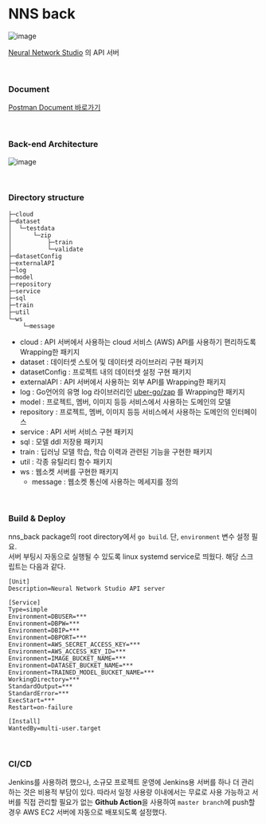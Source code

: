 # NNS back
![image](https://user-images.githubusercontent.com/44018094/140633883-68688082-2632-4bcb-acb5-7a011c40f98b.png)

[Neural Network Studio](https://nnstudio.io/) 의 API 서버

</br>

### Document
[Postman Document 바로가기](https://documenter.getpostman.com/view/13966682/Tzm5GwnJ)

</br>

### Back-end Architecture

![image](https://user-images.githubusercontent.com/44018094/140633790-e43cc48c-a914-4bec-af75-8337faee2612.png)

</br>

### Directory structure
```
├─cloud
├─dataset
│  └─testdata
│      └─zip
│          ├─train
│          └─validate
├─datasetConfig
├─externalAPI
├─log
├─model
├─repository
├─service
├─sql
├─train
├─util
└─ws
    └─message
```
- cloud : API 서버에서 사용하는 cloud 서비스 (AWS) API를 사용하기 편리하도록 Wrapping한 패키지
- dataset : 데이터셋 스토어 및 데이터셋 라이브러리 구현 패키지
- datasetConfig : 프로젝트 내의 데이터셋 설정 구현 패키지
- externalAPI : API 서버에서 사용하는 외부 API를 Wrapping한 패키지
- log : Go언어의 유명 log 라이브러리인 [uber-go/zap](https://github.com/uber-go/zap) 를 Wrapping한 패키지
- model : 프로젝트, 멤버, 이미지 등등 서비스에서 사용하는 도메인의 모델
- repository : 프로젝트, 멤버, 이미지 등등 서비스에서 사용하는 도메인의 인터페이스
- service : API 서버 서비스 구현 패키지
- sql : 모델 ddl 저장용 패키지
- train : 딥러닝 모델 학습, 학습 이력과 관련된 기능을 구현한 패키지
- util : 각종 유틸리티 함수 패키지
- ws : 웹소켓 서버를 구현한 패키지
  + message : 웹소켓 통신에 사용하는 메세지를 정의

</br>

### Build & Deploy
nns_back package의 root directory에서 `go build`. 단, `environment` 변수 설정 필요.   
서버 부팅시 자동으로 실행될 수 있도록 linux systemd service로 띄웠다. 해당 스크립트는 다음과 같다.
```
[Unit]
Description=Neural Network Studio API server

[Service]
Type=simple
Environment=DBUSER=***
Environment=DBPW=***
Environment=DBIP=***
Environment=DBPORT=***
Environment=AWS_SECRET_ACCESS_KEY=***
Environment=AWS_ACCESS_KEY_ID=***
Environment=IMAGE_BUCKET_NAME=***
Environment=DATASET_BUCKET_NAME=***
Environment=TRAINED_MODEL_BUCKET_NAME=***
WorkingDirectory=***
StandardOutput=***
StandardError=***
ExecStart=***
Restart=on-failure

[Install]
WantedBy=multi-user.target
```

</br>

### CI/CD
Jenkins를 사용하려 했으나, 소규모 프로젝트 운영에 Jenkins용 서버를 하나 더 관리하는 것은 비용적 부담이 있다. 따라서 일정 사용량 이내에서는 무료로 사용 가능하고 서버를 직접 관리할 필요가 없는 **Github Action**을 사용하여 `master branch`에 push할 경우 AWS EC2 서버에 자동으로 배포되도록 설정했다.
